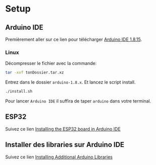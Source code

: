 # Setup

## Arduino IDE

Premièrement aller sur ce lien pour télécharger [Arduino IDE 1.8.15](https://www.arduino.cc/en/software).  

### Linux

Décompresser le fichier avec la commande:
```bash
tar -xvf tonDossier.tar.xz
```  
Entrez dans le dossier `arduino-1.8.x`. Et lancez le script install.
```bash
./install.sh
```
Pour lancer ```Arduino IDE``` il suffira de taper `arduino` dans votre terminal.

## ESP32

Suivez ce lien [Installing the ESP32 board in Arduino IDE](https://randomnerdtutorials.com/installing-the-esp32-board-in-arduino-ide-windows-instructions/)

## Installer des libraries sur Arduino IDE

Suivez ce lien [Installing Additional Arduino Libraries](https://www.arduino.cc/en/guide/libraries#)